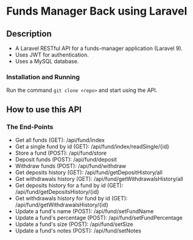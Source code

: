 # Funds Manager Back using Laravel

## Description

- A Laravel RESTful API for a funds-manager application (Laravel 9).
- Uses JWT for authentication.
- Uses a MySQL database.
### Installation and Running

Run the command `git clone <repo>`
and start using the API.

## How to use this API
### The End-Points
- Get all funds (GET): /api/fund/index
- Get a single fund by id (GET): /api/fund/index/readSingle/{id}
- Store a fund (POST): /api/fund/store
- Deposit funds (POST): /api/fund/deposit
- Withdraw funds (POST): /api/fund/withdraw
- Get deposits history (GET): /api/fund/getDepositHistory/all
- Get withdrawals history (GET): /api/fund/getWithdrawalsHistory/all
- Get deposits history for a fund by id (GET): /api/fund/getDepositsHistory/{id}
- Get withdrawals history for fund by id (GET): /api/fund/getWithdrawalsHistory/{id}
- Update a fund's name (POST): /api/fund/setFundName
- Update a fund's percentage (POST): /api/fund/setFundPercentage
- Update a fund's size (POST): /api/fund/setSize
- Update a fund's notes (POST): /api/fund/setNotes